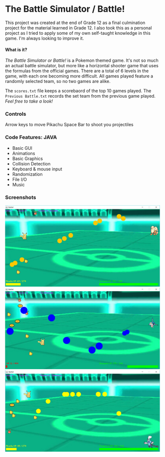 # The Battle Simulator / Battle!
This project was created at the end of Grade 12 as a final culmination project for the material learned in Grade 12. I also took this as a personal project as I tried to apply some of my own self-taught knowledge in this game. I'm always looking to improve it.

#### What is it?
*The Battle Simulator or Battle!* is a Pokemon themed game. It's not so much an actual battle simulator, but more like a horizontal shooter game that uses the formulas from the official games. There are a total of 6 levels in the game, with each one becoming more difficult. All games played feature a randomly selected team, so no two games are alike. 

The `scores.txt` file keeps a scorebaord of the top 10 games played.
The `Previous Battle.txt` records the set team from the previous game played.
_Feel free to take a look!_

### Controls
Arrow keys to move Pikachu
Space Bar to shoot you projectiles

### Code Features: JAVA
* Basic GUI
* Animations
* Basic Graphics
* Collision Detection
* Keyboard & mouse input
* Randomization
* File I/O
* Music

### Screenshots
![Early Game](https://github.com/KenTjie/battle-simulator/blob/master/screenshots/early%20game.png)
![Mid Game](https://github.com/KenTjie/battle-simulator/blob/master/screenshots/mid%20game.png)
![Late Game](https://github.com/KenTjie/battle-simulator/blob/master/screenshots/late%20game.png)
